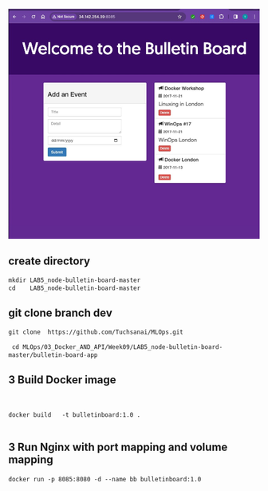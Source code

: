 
![Demo](./demo3.jpg)



## create directory

   
    mkdir LAB5_node-bulletin-board-master
    cd    LAB5_node-bulletin-board-master
    

## git clone branch dev
    
    
   ```
   git clone  https://github.com/Tuchsanai/MLOps.git
   ```
   
   ```   
    cd MLOps/03_Docker_AND_API/Week09/LAB5_node-bulletin-board-master/bulletin-board-app
   ```



## 3 Build Docker image
```


docker build   -t bulletinboard:1.0 .


```

## 3 Run Nginx with port mapping and volume mapping

```
docker run -p 8085:8080 -d --name bb bulletinboard:1.0

```